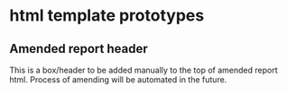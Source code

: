 # html template prototypes
## Amended report header
This is a box/header to be added manually to the top of amended report html. Process of amending will be automated in the future.